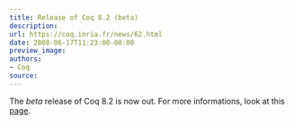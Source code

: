 ```yaml
---
title: Release of Coq 8.2 (beta)
description:
url: https://coq.inria.fr/news/62.html
date: 2008-06-17T11:23:00-00:00
preview_image:
authors:
- Coq
source:
---
```



<p>The <em>beta</em> release of Coq 8.2 is now out. For more informations, look at this <a href="https://coq.inria.fr/coq-82-beta">page</a>.</p>

 
